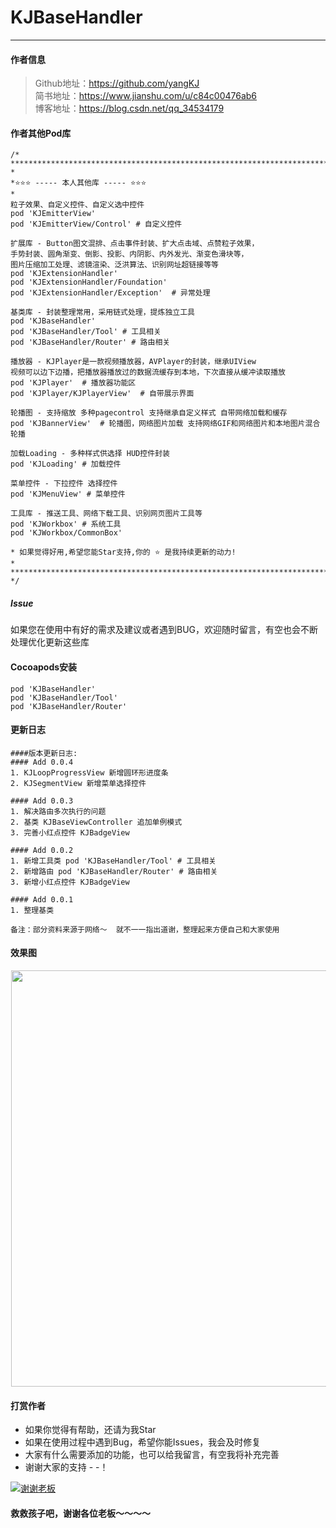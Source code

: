 # KJBaseHandler
------------------------------------------------
#### <a id="作者信息"></a>作者信息
> Github地址：https://github.com/yangKJ  
> 简书地址：https://www.jianshu.com/u/c84c00476ab6  
> 博客地址：https://blog.csdn.net/qq_34534179  


#### <a id="作者其他库"></a>作者其他Pod库
```
/*
*********************************************************************************
*
*⭐️⭐️⭐️ ----- 本人其他库 ----- ⭐️⭐️⭐️
*
粒子效果、自定义控件、自定义选中控件
pod 'KJEmitterView'
pod 'KJEmitterView/Control' # 自定义控件
 
扩展库 - Button图文混排、点击事件封装、扩大点击域、点赞粒子效果，
手势封装、圆角渐变、倒影、投影、内阴影、内外发光、渐变色滑块等，
图片压缩加工处理、滤镜渲染、泛洪算法、识别网址超链接等等
pod 'KJExtensionHandler'
pod 'KJExtensionHandler/Foundation'
pod 'KJExtensionHandler/Exception'  # 异常处理

基类库 - 封装整理常用，采用链式处理，提炼独立工具
pod 'KJBaseHandler'
pod 'KJBaseHandler/Tool' # 工具相关
pod 'KJBaseHandler/Router' # 路由相关

播放器 - KJPlayer是一款视频播放器，AVPlayer的封装，继承UIView
视频可以边下边播，把播放器播放过的数据流缓存到本地，下次直接从缓冲读取播放
pod 'KJPlayer'  # 播放器功能区
pod 'KJPlayer/KJPlayerView'  # 自带展示界面

轮播图 - 支持缩放 多种pagecontrol 支持继承自定义样式 自带网络加载和缓存
pod 'KJBannerView'  # 轮播图，网络图片加载 支持网络GIF和网络图片和本地图片混合轮播

加载Loading - 多种样式供选择 HUD控件封装
pod 'KJLoading' # 加载控件

菜单控件 - 下拉控件 选择控件
pod 'KJMenuView' # 菜单控件

工具库 - 推送工具、网络下载工具、识别网页图片工具等
pod 'KJWorkbox' # 系统工具
pod 'KJWorkbox/CommonBox'

* 如果觉得好用,希望您能Star支持,你的 ⭐️ 是我持续更新的动力!
*
*********************************************************************************
*/
```

##### Issue
如果您在使用中有好的需求及建议或者遇到BUG，欢迎随时留言，有空也会不断处理优化更新这些库

#### <a id="Cocoapods安装"></a>Cocoapods安装
```
pod 'KJBaseHandler'
pod 'KJBaseHandler/Tool'
pod 'KJBaseHandler/Router'
```

#### <a id="更新日志"></a>更新日志
```
####版本更新日志:
#### Add 0.0.4
1. KJLoopProgressView 新增圆环形进度条
2. KJSegmentView 新增菜单选择控件

#### Add 0.0.3
1. 解决路由多次执行的问题
2. 基类 KJBaseViewController 追加单例模式
3. 完善小红点控件 KJBadgeView

#### Add 0.0.2
1. 新增工具类 pod 'KJBaseHandler/Tool' # 工具相关
2. 新增路由 pod 'KJBaseHandler/Router' # 路由相关
3. 新增小红点控件 KJBadgeView

#### Add 0.0.1
1. 整理基类

备注：部分资料来源于网络～  就不一一指出道谢，整理起来方便自己和大家使用
```

#### <a id="效果图"></a>效果图
<p align="left">
<img src="https://timgsa.baidu.com/timg?image&quality=80&size=b9999_10000&sec=1590984664032&di=f75bbfdf1c76e20749fd40be9c784738&imgtype=0&src=http%3A%2F%2F5b0988e595225.cdn.sohucs.com%2Fimages%2F20181208%2F2e9d5c7277094ace8e7385e018ccc2d4.jpeg" width="666" hspace="1px">
</p>

#### <a id="打赏作者"></a>打赏作者
* 如果你觉得有帮助，还请为我Star
* 如果在使用过程中遇到Bug，希望你能Issues，我会及时修复
* 大家有什么需要添加的功能，也可以给我留言，有空我将补充完善
* 谢谢大家的支持 - -！

[![谢谢老板](https://upload-images.jianshu.io/upload_images/1933747-879572df848f758a.png?imageMogr2/auto-orient/strip%7CimageView2/2/w/1240)](https://github.com/yangKJ/KJPlayerDemo)

#### 救救孩子吧，谢谢各位老板～～～～

